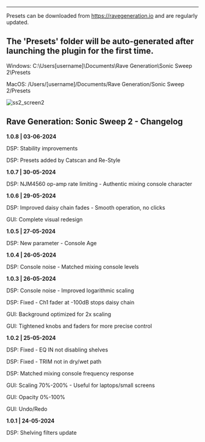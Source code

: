 ------------------------------------------------------------------------------------
Presets can be downloaded from https://ravegeneration.io and are regularly updated.

The 'Presets' folder will be auto-generated after launching the plugin for the first time.
------------------------------------------------------------------------------------

Windows:
C:\Users\[username]\Documents\Rave Generation\Sonic Sweep 2\Presets

MacOS:
/Users/[username]/Documents/Rave Generation/Sonic Sweep 2/Presets

![ss2_screen2](https://github.com/user-attachments/assets/a9f4b5f5-dc2f-4f7f-a163-70e254adf000)

Rave Generation: Sonic Sweep 2 - Changelog
-------------------------------------------------------------------------------------------
**1.0.8 | 03-06-2024**

DSP: Stability improvements

DSP: Presets added by Catscan and Re-Style


**1.0.7 | 30-05-2024**

DSP: NJM4560 op-amp rate limiting - Authentic mixing console character


**1.0.6 | 29-05-2024**

DSP: Improved daisy chain fades - Smooth operation, no clicks

GUI: Complete visual redesign


**1.0.5 | 27-05-2024**

DSP: New parameter - Console Age


**1.0.4 | 26-05-2024**

DSP: Console noise - Matched mixing console levels


**1.0.3 | 26-05-2024**

DSP: Console noise - Improved logarithmic scaling

DSP: Fixed - Ch1 fader at -100dB stops daisy chain

GUI: Background optimized for 2x scaling

GUI: Tightened knobs and faders for more precise control


**1.0.2 | 25-05-2024**

DSP: Fixed - EQ IN not disabling shelves

DSP: Fixed - TRIM not in dry/wet path

DSP: Matched mixing console frequency response

GUI: Scaling 70%-200% - Useful for laptops/small screens

GUI: Opacity 0%-100%

GUI: Undo/Redo


**1.0.1 | 24-05-2024**

DSP: Shelving filters update

